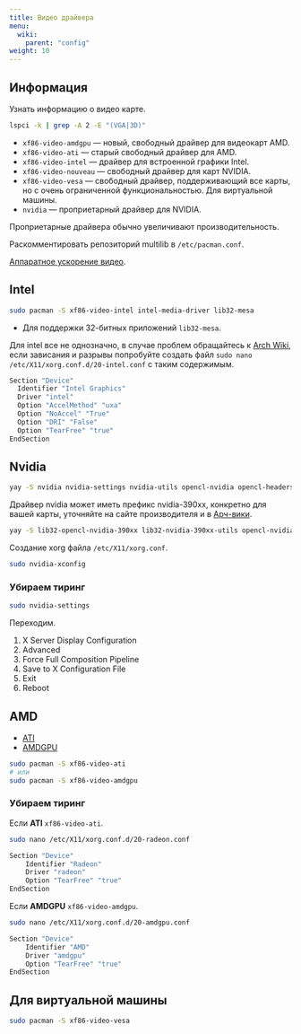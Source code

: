 ```yaml
---
title: Видео драйвера
menu:
  wiki:
    parent: "config"
weight: 10
---
```


## Информация

Узнать информацию о видео карте.

```bash
lspci -k | grep -A 2 -E "(VGA|3D)"
```

- `xf86-video-amdgpu` — новый, свободный драйвер для видеокарт AMD.
- `xf86-video-ati` — старый свободный драйвер для AMD.
- `xf86-video-intel` — драйвер для встроенной графики Intel.
- `xf86-video-nouveau` — свободный драйвер для карт NVIDIA.
- `xf86-video-vesa` — свободный драйвер, поддерживающий все карты, но с очень ограниченной функциональностью. Для виртуальной машины.
- `nvidia` — проприетарный драйвер для NVIDIA.

Проприетарные драйвера обычно увеличивают производительность.

Раскомментировать репозиторий multilib в `/etc/pacman.conf`.

[Аппаратное ускорение видео](https://wiki.archlinux.org/index.php/Hardware_video_acceleration).

## Intel

```bash
sudo pacman -S xf86-video-intel intel-media-driver lib32-mesa
```

- Для поддержки 32-битных приложений `lib32-mesa`.

Для intel все не однозначно, в случае проблем обращайтесь к [Arch Wiki](https://wiki.archlinux.org/index.php/intel_graphics), если зависания и разрывы попробуйте создать файл `sudo nano /etc/X11/xorg.conf.d/20-intel.conf` с таким содержимым.

```bash
Section "Device"
  Identifier "Intel Graphics"
  Driver "intel"
  Option "AccelMethod" "uxa"
  Option "NoAccel" "True"
  Option "DRI" "False"
  Option "TearFree" "true"
EndSection
```

## Nvidia

```bash
yay -S nvidia nvidia-settings nvidia-utils opencl-nvidia opencl-headers lib32-nvidia-utils lib32-opencl-nvidia
```

Драйвер nvidia может иметь префикс nvidia-390xx, конкретно для вашей карты, уточняйте на сайте производителя и в [Арч-вики](https://wiki.archlinux.org/index.php/NVIDIA).

```bash
yay -S lib32-opencl-nvidia-390xx lib32-nvidia-390xx-utils opencl-nvidia-390xx nvidia-390xx-utils nvidia-390xx-settings nvidia-390xx-dkms
```

Создание xorg файла `/etc/X11/xorg.conf`.

```bash
sudo nvidia-xconfig
```

### Убираем тиринг

```bash
sudo nvidia-settings
```

Переходим.

1. X Server Display Configuration
2. Advanced
3. Force Full Composition Pipeline
4. Save to X Configuration File
5. Exit
6. Reboot

## AMD

- [ATI](https://wiki.archlinux.org/index.php/ATI)
- [AMDGPU](https://wiki.archlinux.org/index.php/AMDGPU)

```bash
sudo pacman -S xf86-video-ati
# или
sudo pacman -S xf86-video-amdgpu
```

### Убираем тиринг

Если **ATI** `xf86-video-ati`.

```bash
sudo nano /etc/X11/xorg.conf.d/20-radeon.conf
```

```bash
Section "Device"
    Identifier "Radeon"
    Driver "radeon"
    Option "TearFree" "true"
EndSection
```

Если **AMDGPU** `xf86-video-amdgpu`.

```bash
sudo nano /etc/X11/xorg.conf.d/20-amdgpu.conf
```

```bash
Section "Device"
    Identifier "AMD"
    Driver "amdgpu"
    Option "TearFree" "true"
EndSection
```

## Для виртуальной машины

```bash
sudo pacman -S xf86-video-vesa
```
